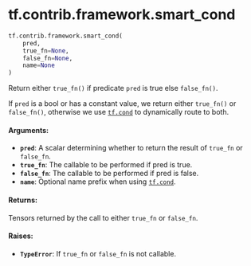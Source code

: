 <div itemscope itemtype="http://developers.google.com/ReferenceObject">
<meta itemprop="name" content="tf.contrib.framework.smart_cond" />
<meta itemprop="path" content="Stable" />
</div>

# tf.contrib.framework.smart_cond

``` python
tf.contrib.framework.smart_cond(
    pred,
    true_fn=None,
    false_fn=None,
    name=None
)
```

Return either `true_fn()` if predicate `pred` is true else `false_fn()`.

If `pred` is a bool or has a constant value, we return either `true_fn()`
or `false_fn()`, otherwise we use <a href="../../../tf/cond.md"><code>tf.cond</code></a> to dynamically route to both.

#### Arguments:

* <b>`pred`</b>: A scalar determining whether to return the result of `true_fn` or
    `false_fn`.
* <b>`true_fn`</b>: The callable to be performed if pred is true.
* <b>`false_fn`</b>: The callable to be performed if pred is false.
* <b>`name`</b>: Optional name prefix when using <a href="../../../tf/cond.md"><code>tf.cond</code></a>.


#### Returns:

Tensors returned by the call to either `true_fn` or `false_fn`.


#### Raises:

* <b>`TypeError`</b>: If `true_fn` or `false_fn` is not callable.